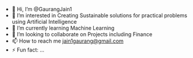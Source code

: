 - 👋 Hi, I’m @GaurangJain1
- 👀 I’m interested in Creating Sustainable solutions for practical problems using Artificial Intelligence
- 🌱 I’m currently learning Machine Learning
- 💞️ I’m looking to collaborate on Projects including Finance
- 📫 How to reach me jain1gaurang@gmail.com
- ⚡ Fun fact: ...

<!---
GaurangJain1/GaurangJain1 is a ✨ special ✨ repository because its `README.md` (this file) appears on your GitHub profile.
You can click the Preview link to take a look at your changes.
--->
